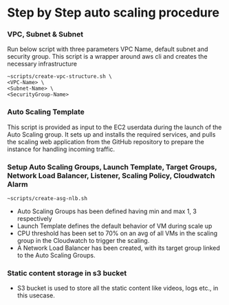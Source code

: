 
# Step by Step auto scaling procedure

### VPC, Subnet & Subnet 

Run below script with three parameters VPC Name, default subnet and security group. This script is a wrapper around aws cli and creates the necessary infrastructure

```
~scripts/create-vpc-structure.sh \
<VPC-Name> \
<Subnet-Name> \
<SecurityGroup-Name>
```

### Auto Scaling Template

This script is provided as input to the EC2 userdata during the launch of the Auto Scaling group. It sets up and installs the required services, and pulls the scaling web application from the GitHub repository to prepare the instance for handling incoming traffic.

### Setup Auto Scaling Groups, Launch Template, Target Groups, Network Load Balancer, Listener, Scaling Policy, Cloudwatch Alarm

```
~scripts/create-asg-nlb.sh 
```

- Auto Scaling Groups has been defined having min and max 1, 3 respectively
- Launch Template defines the default behavior of VM during scale up
- CPU threshold has been set to 70% on an avg of all VMs in the scaling group in the Cloudwatch to trigger the scaling.
- A Network Load Balancer has been created, with its target group linked to the Auto Scaling Groups.

### Static content storage in s3 bucket

- S3 bucket is used to store all the static content like videos, logs etc., in this usecase.